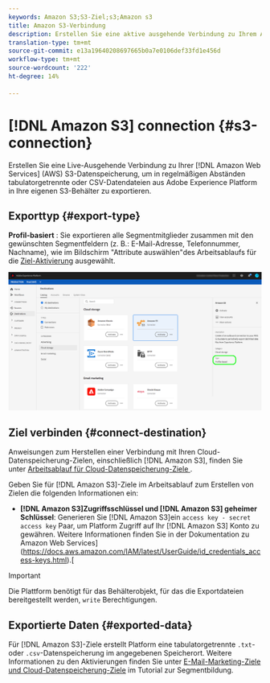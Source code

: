 ```yaml
---
keywords: Amazon S3;S3-Ziel;s3;Amazon s3
title: Amazon S3-Verbindung
description: Erstellen Sie eine aktive ausgehende Verbindung zu Ihrem Amazon Web Services (AWS) S3-Speicher, um in regelmäßigen Abständen tabulatorgetrennte oder CSV-Datendateien aus Adobe Experience Platform in Ihre eigenen S3-Buckets zu exportieren.
translation-type: tm+mt
source-git-commit: e13a19640208697665b0a7e0106def33fd1e456d
workflow-type: tm+mt
source-wordcount: '222'
ht-degree: 14%

---
```



# [!DNL Amazon S3] connection  {#s3-connection}

Erstellen Sie eine Live-Ausgehende Verbindung zu Ihrer [!DNL Amazon Web Services] (AWS) S3-Datenspeicherung, um in regelmäßigen Abständen tabulatorgetrennte oder CSV-Datendateien aus Adobe Experience Platform in Ihre eigenen S3-Behälter zu exportieren.

## Exporttyp {#export-type}

**Profil-basiert** : Sie exportieren alle Segmentmitglieder zusammen mit den gewünschten Segmentfeldern (z. B.: E-Mail-Adresse, Telefonnummer, Nachname), wie im Bildschirm &quot;Attribute auswählen&quot;des Arbeitsablaufs für die  [Ziel-Aktivierung](../../ui/activate-destinations.md#select-attributes) ausgewählt.

![Amazon S3-Profil-basierter Exporttyp](../../assets/catalog/cloud-storage/amazon-s3/catalog.png)

## Ziel verbinden {#connect-destination}

Anweisungen zum Herstellen einer Verbindung mit Ihren Cloud-Datenspeicherung-Zielen, einschließlich [!DNL Amazon S3], finden Sie unter [Arbeitsablauf für Cloud-Datenspeicherung-Ziele ](./workflow.md).

Geben Sie für [!DNL Amazon S3]-Ziele im Arbeitsablauf zum Erstellen von Zielen die folgenden Informationen ein:

* **[!DNL Amazon S3]Zugriffsschlüssel und  [!DNL Amazon S3] geheimer Schlüssel**: Generieren Sie  [!DNL Amazon S3]ein  `access key - secret access key` Paar, um Platform Zugriff auf Ihr  [!DNL Amazon S3] Konto zu gewähren. Weitere Informationen finden Sie in der Dokumentation zu Amazon Web Services](https://docs.aws.amazon.com/IAM/latest/UserGuide/id_credentials_access-keys.html).[

>[!IMPORTANT]
>
>Die Plattform benötigt für das Behälterobjekt, für das die Exportdateien bereitgestellt werden, `write` Berechtigungen.

## Exportierte Daten {#exported-data}

Für [!DNL Amazon S3]-Ziele erstellt Platform eine tabulatorgetrennte `.txt`- oder `.csv`-Datenspeicherung im angegebenen Speicherort. Weitere Informationen zu den Aktivierungen finden Sie unter [E-Mail-Marketing-Ziele und Cloud-Datenspeicherung-Ziele](../../ui/activate-destinations.md#esp-and-cloud-storage) im Tutorial zur Segmentbildung.
